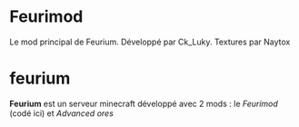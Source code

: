 # Feurimod
Le mod principal de Feurium. Développé par Ck_Luky. Textures par Naytox

# feurium

**Feurium** est un serveur minecraft développé avec 2 mods : le *Feurimod* (codé ici) et *Advanced ores*
